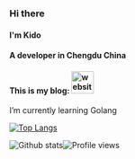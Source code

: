 ### Hi there
#### I'm Kido
#### A developer in Chengdu China
#### This is my blog: [<img src='https://cdn.jsdelivr.net/npm/simple-icons@3.0.1/icons/icloud.svg' alt='website' height='40'>](https://blog.zkido.cc/)


I’m currently learning Golang 

[![Top Langs](https://github-readme-stats.vercel.app/api/top-langs/?username=kidothunder&layout=compact&hide=html)](https://github.com/anuraghazra/github-readme-stats)

![Github stats](https://github-readme-stats.vercel.app/api?username=kidothunder&title_color=3F2B13&text_color=A2501E&icon_color=A2501E&hide_border=true&show_icons=true&count_private=true&bg_color=DEG,D7DADB,A4B2B6)![Profile views](https://gpvc.arturio.dev/kidothunder)  
